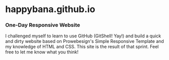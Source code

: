 # happybana.github.io
### One-Day Responsive Website
I challenged myself to learn to use GitHub (GitShell! Yay!) and build a quick and dirty website based on Prowebesign's Simple Responsive Template and my knowledge of HTML and CSS. This site is the result of that sprint.
Feel free to let me know what you think!
